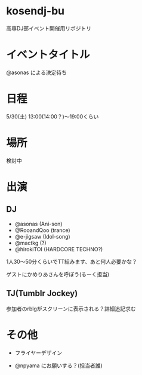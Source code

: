 kosendj-bu
==========

高専DJ部イベント開催用リポジトリ

# イベントタイトル
@asonas による決定待ち

# 日程
5/30(土) 13:00(14:00？)〜19:00くらい

# 場所
検討中

# 出演
## DJ
* @asonas (Ani-son)
* @RooandQoo (trance)
* @e-jigsaw (Idol-song)
* @mactkg (?)
* @hirokiTOI (HARDCORE TECHNO?)

1人30〜50分くらいでTT組みます、あと何人必要かな？

ゲストにかめりあさんを呼ぼう(るーく担当)

## TJ(Tumblr Jockey)
参加者のrblgがスクリーンに表示される？詳細追記求む

# その他
* フライヤーデザイン
 - @npyama にお願いする？(担当者誰)


